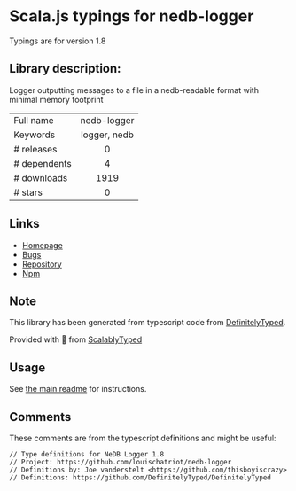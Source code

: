 
# Scala.js typings for nedb-logger

Typings are for version 1.8

## Library description:
Logger outputting messages to a file in a nedb-readable format with minimal memory footprint

|                    |                 |
| ------------------ | :-------------: |
| Full name          | nedb-logger |
| Keywords           | logger, nedb |
| # releases         | 0 |
| # dependents       | 4 |
| # downloads        | 1919 |
| # stars            | 0 |

## Links
- [Homepage](https://github.com/louischatriot/nedb-logger)
- [Bugs](https://github.com/louischatriot/nedb-logger/issues)
- [Repository](https://github.com/louischatriot/nedb-logger)
- [Npm](https://www.npmjs.com/package/nedb-logger)
    


## Note
This library has been generated from typescript code from [DefinitelyTyped](https://definitelytyped.org).

Provided with :purple_heart: from [ScalablyTyped](https://github.com/oyvindberg/ScalablyTyped)

## Usage
See [the main readme](../../readme.md) for instructions.

## Comments

These comments are from the typescript definitions and might be useful:
```
// Type definitions for NeDB Logger 1.8
// Project: https://github.com/louischatriot/nedb-logger
// Definitions by: Joe vanderstelt <https://github.com/thisboyiscrazy>
// Definitions: https://github.com/DefinitelyTyped/DefinitelyTyped

```

